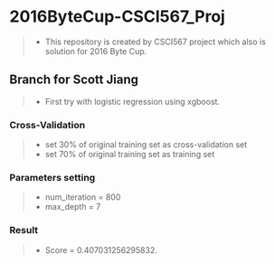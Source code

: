 # 2016ByteCup-CSCI567_Proj #
> - This repository is created by CSCI567 project which also is solution for 2016 Byte Cup.

## Branch for Scott Jiang ##
> - First try with logistic regression using xgboost.

### Cross-Validation ###
> - set 30% of original training set as cross-validation set
> - set 70% of original training set as training set

### Parameters setting
> - num_iteration = 800
> - max_depth = 7

### Result ###
> - Score = 0.407031256295832.
